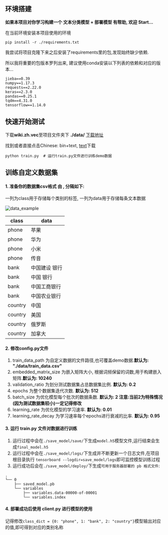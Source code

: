 ## 环境搭建
**如果本项目对你学习构建一个 文本分类模型 + 部署模型 有帮助, 欢迎 Start...**

在当前环境安装本项目使用的环境

`pip install -r ./requirements.txt `

我尝试将项目克隆下来之后安装了requirements里的包,发现始终缺少依赖.

所以我将重要的包版本罗列出来, 建议使用conda安装以下列表的依赖和对应的版本...

```
jieba==0.39
numpy==1.17.3
requests==2.22.0
keras==2.3.0
pandas==0.25.1
tqdm==4.31.0
tensorflow==1.14.0
```

## 快速开始测试

下载**wiki.zh.vec**至项目文件夹下 **./data/** [下载地址](https://fasttext.cc/docs/en/pretrained-vectors.html)

找到或者直接点击Chinese: bin+text, [text](https://dl.fbaipublicfiles.com/fasttext/vectors-wiki/wiki.zh.vec)下载

```
python train.py  # 运行train.py文件进行训练demo数据
```

## 训练自定义数据集

#### 1. 准备你的数据集**csv格式 由 , 分隔**如下:

一列为class用于存储每个类别的标签, 一列为data用于存储每条文本数据

![data_example](./example_pic/data_example.png)

| class   | data          |
| ------- | ------------- |
| phone   | 苹果          |
| phone   | 华为          |
| phone   | 小米          |
| phone   | 传音          |
| bank    | 中国建设 银行 |
| bank    | 中国 银行     |
| bank    | 中国工商银行  |
| bank    | 中国农业银行  |
| country | 中国          |
| country | 美国          |
| country | 俄罗斯        |
| country | 加拿大        |

#### 2. 修改config.py文件

1. train_data_path 为自定义数据的文件路径,也可覆盖demo数据.**默认为: "./data/train_data.csv"**
2. embedded_matrix_size 为嵌入矩阵大小, 根据词频保留的词数,用于构建嵌入矩阵.**默认为: 10240**
3. validation_ratio 为划分测试数据集占总数据集比例. **默认为: 0.2**
4. epochs 为整个数据集迭代次数. **默认为: 512**
5. batch_size 为优化模型每个批次的数据条数. **默认为: 2 注意:当前2为特殊情况(因为测试数据集较小)一定记得修改**
6. learning_rate 为优化模型的学习速率. **默认为: 0.01**
7. learning_rate_decay 为学习速率每个epochs进行衰减的比率. **默认为: 0.95**

#### 3. 运行 train.py 文件对数据进行训练 

1. 运行过程中会在`./save_model/save/`下生成`model.h5`模型文件,运行结束会生成`final_model.h5`
2. 运行过程中会在`./save_model/logs/`下生成并不断更新一个日志文件,在项目根目录执行 `tensorboard --logdir=save_model/logs`即可监控模型训练过程
3. 运行成功后会在`./save_model/deploy/`下生成`可用于服务器部署的 pb 格式文件`:

```
.
└── 0
    ├── saved_model.pb
    └── variables
        ├── variables.data-00000-of-00001
        └── variables.index
```
#### 4. 部署成功后使用 client.py 进行模型的使用 

记得修改`class_dict = {0: "phone", 1: "bank", 2: "country"}`模型输出对应的值,即可得到对应的类别名称
